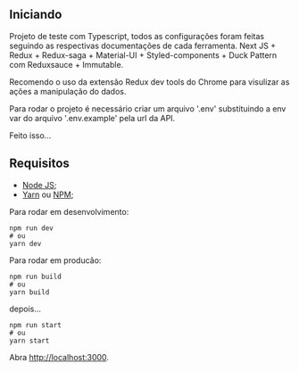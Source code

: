 ## Iniciando

Projeto de teste com Typescript, todos as configurações foram feitas seguindo as respectivas documentações de cada ferramenta. Next JS + Redux + Redux-saga + Material-UI + Styled-components + Duck Pattern com Reduxsauce + Immutable.

Recomendo o uso da extensão Redux dev tools do Chrome para visulizar as ações a manipulação do dados.

Para rodar o projeto é necessário criar um arquivo '.env' substituindo a env var do arquivo '.env.example' pela url da API.

Feito isso...

## Requisitos

- [Node JS](https://nodejs.org/en/download/);
- [Yarn](https://classic.yarnpkg.com/en/docs/install/#debian-stable) ou [NPM](https://www.npmjs.com/get-npm);


Para rodar em desenvolvimento:

```
npm run dev
# ou
yarn dev
```

Para rodar em producão:

```
npm run build
# ou
yarn build
```

depois...

```
npm run start
# ou
yarn start
```



Abra [http://localhost:3000](http://localhost:3000).





